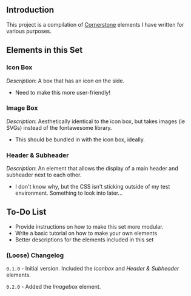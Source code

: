 ## Introduction

This project is a compilation of [Cornerstone](https://theme.co/cornerstone/) elements I have written for various purposes.

## Elements in this Set

### Icon Box

*Description*: A box that has an icon on the side.

* Need to make this more user-friendly!

### Image Box

*Description*: Aesthetically identical to the icon box, but takes images (ie SVGs) instead of the fontawesome library.

* This should be bundled in with the icon box, ideally.

### Header & Subheader

*Description*: An element that allows the display of a main header and subheader next to each other.

* I don't know why, but the CSS isn't sticking outside of my test environment. Something to look into later...

## To-Do List

* Provide instructions on how to make this set more modular.
* Write a basic tutorial on how to make your own elements
* Better descriptions for the elements included in this set

### (Loose) Changelog

`0.1.0` - Initial version. Included the *Iconbox* and *Header & Subheader* elements.

`0.2.0` - Added the *Imagebox* element.
